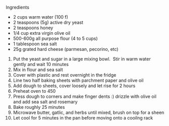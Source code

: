 
Ingredients
- 2 cups warm water (100 f)
- 2  teaspoons (5g) active dry yeast
- 2 teaspoons honey
- 1/4 cup extra virgin olive oil
- 500-600g all purpose flour (4 to 5 cups)
- 1 tablespoon sea salt
- 25g grated hard cheese (parmesan, pecorino, etc)


1. Put the yeast and sugar in a large mixing bowl.  Stir in warm water gently and wait 10 minutes
2. Mix in flour and sea salt
3. Cover with plastic and rest overnight in the fridge
4. Line two half baking sheets with parchment paper and olive oil
5. Add dough to sheets, cover loosely and let rise for 2 hours
6. Preheat oven to 450
7. Press dough to corners and make finger dents :) drizzle with olive oil and add sea salt and rosemary
8. Bake roughly 25 minutes
9. Microwave butter, gatlic, and herbs until mixed, brush on top for a sheen
10. Let cool for 5 minutes in the pan before moving onto a cooilng rack
